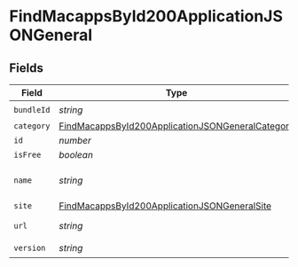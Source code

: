 # FindMacappsById200ApplicationJSONGeneral


## Fields

| Field                                                                                                                           | Type                                                                                                                            | Required                                                                                                                        | Description                                                                                                                     | Example                                                                                                                         |
| ------------------------------------------------------------------------------------------------------------------------------- | ------------------------------------------------------------------------------------------------------------------------------- | ------------------------------------------------------------------------------------------------------------------------------- | ------------------------------------------------------------------------------------------------------------------------------- | ------------------------------------------------------------------------------------------------------------------------------- |
| `bundleId`                                                                                                                      | *string*                                                                                                                        | :heavy_check_mark:                                                                                                              | N/A                                                                                                                             | com.barebones.textwrangler                                                                                                      |
| `category`                                                                                                                      | [FindMacappsById200ApplicationJSONGeneralCategory](../../models/operations/findmacappsbyid200applicationjsongeneralcategory.md) | :heavy_minus_sign:                                                                                                              | N/A                                                                                                                             |                                                                                                                                 |
| `id`                                                                                                                            | *number*                                                                                                                        | :heavy_minus_sign:                                                                                                              | N/A                                                                                                                             | 1                                                                                                                               |
| `isFree`                                                                                                                        | *boolean*                                                                                                                       | :heavy_minus_sign:                                                                                                              | N/A                                                                                                                             |                                                                                                                                 |
| `name`                                                                                                                          | *string*                                                                                                                        | :heavy_check_mark:                                                                                                              | Name of the application                                                                                                         | TextWrangler.app                                                                                                                |
| `site`                                                                                                                          | [FindMacappsById200ApplicationJSONGeneralSite](../../models/operations/findmacappsbyid200applicationjsongeneralsite.md)         | :heavy_minus_sign:                                                                                                              | N/A                                                                                                                             |                                                                                                                                 |
| `url`                                                                                                                           | *string*                                                                                                                        | :heavy_check_mark:                                                                                                              | N/A                                                                                                                             | https://itunes.apple.com/us/app/textwrangler/id404010395?mt=12&amp;uo=4                                                         |
| `version`                                                                                                                       | *string*                                                                                                                        | :heavy_check_mark:                                                                                                              | N/A                                                                                                                             | 5.5.2                                                                                                                           |